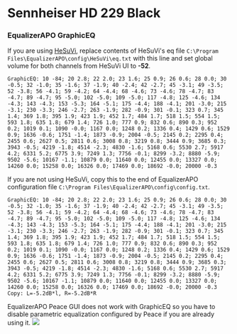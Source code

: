 # Sennheiser HD 229 Black
### EqualizerAPO GraphicEQ
If you are using [HeSuVi](https://sourceforge.net/projects/hesuvi/), replace contents of HeSuVi's eq file `C:\Program Files\EqualizerAPO\config\HeSuVi\eq.txt` with this line and set global volume for both channels from HeSuVi UI to **-52**.
```
GraphicEQ: 10 -84; 20 2.8; 22 2.0; 23 1.6; 25 0.9; 26 0.6; 28 0.0; 30 -0.5; 32 -1.0; 35 -1.6; 37 -1.9; 40 -2.4; 42 -2.7; 45 -3.1; 49 -3.5; 52 -3.8; 56 -4.1; 59 -4.2; 64 -4.4; 68 -4.6; 73 -4.6; 78 -4.7; 83 -4.7; 89 -4.7; 95 -5.0; 102 -5.0; 109 -5.0; 117 -4.8; 125 -4.6; 134 -4.3; 143 -4.3; 153 -5.3; 164 -5.1; 175 -4.4; 188 -4.1; 201 -3.0; 215 -3.1; 230 -3.3; 246 -2.7; 263 -1.9; 282 -0.9; 301 -0.1; 323 0.7; 345 1.4; 369 1.8; 395 1.9; 423 1.9; 452 1.7; 484 1.7; 518 1.5; 554 1.5; 593 1.8; 635 1.8; 679 1.4; 726 1.0; 777 0.9; 832 0.6; 890 0.3; 952 0.2; 1019 0.1; 1090 -0.0; 1167 0.0; 1248 0.2; 1336 0.4; 1429 0.6; 1529 0.9; 1636 -0.6; 1751 -1.4; 1873 -0.9; 2004 -0.5; 2145 0.2; 2295 0.4; 2455 0.6; 2627 0.5; 2811 0.6; 3008 0.8; 3219 0.8; 3444 0.9; 3685 0.3; 3943 -0.5; 4219 -1.8; 4514 -2.3; 4830 -1.6; 5168 0.6; 5530 2.7; 5917 4.2; 6331 5.2; 6775 3.9; 7249 1.3; 7756 -0.1; 8299 -3.2; 8880 -5.9; 9502 -5.6; 10167 -1.1; 10879 0.0; 11640 0.0; 12455 0.0; 13327 0.0; 14260 0.0; 15258 0.0; 16326 0.0; 17469 0.0; 18692 -0.0; 20000 -0.3
```
If you are not using HeSuVi, copy this to the end of EqualizerAPO configuration file `C:\Program Files\EqualizerAPO\config\config.txt`.
```
GraphicEQ: 10 -84; 20 2.8; 22 2.0; 23 1.6; 25 0.9; 26 0.6; 28 0.0; 30 -0.5; 32 -1.0; 35 -1.6; 37 -1.9; 40 -2.4; 42 -2.7; 45 -3.1; 49 -3.5; 52 -3.8; 56 -4.1; 59 -4.2; 64 -4.4; 68 -4.6; 73 -4.6; 78 -4.7; 83 -4.7; 89 -4.7; 95 -5.0; 102 -5.0; 109 -5.0; 117 -4.8; 125 -4.6; 134 -4.3; 143 -4.3; 153 -5.3; 164 -5.1; 175 -4.4; 188 -4.1; 201 -3.0; 215 -3.1; 230 -3.3; 246 -2.7; 263 -1.9; 282 -0.9; 301 -0.1; 323 0.7; 345 1.4; 369 1.8; 395 1.9; 423 1.9; 452 1.7; 484 1.7; 518 1.5; 554 1.5; 593 1.8; 635 1.8; 679 1.4; 726 1.0; 777 0.9; 832 0.6; 890 0.3; 952 0.2; 1019 0.1; 1090 -0.0; 1167 0.0; 1248 0.2; 1336 0.4; 1429 0.6; 1529 0.9; 1636 -0.6; 1751 -1.4; 1873 -0.9; 2004 -0.5; 2145 0.2; 2295 0.4; 2455 0.6; 2627 0.5; 2811 0.6; 3008 0.8; 3219 0.8; 3444 0.9; 3685 0.3; 3943 -0.5; 4219 -1.8; 4514 -2.3; 4830 -1.6; 5168 0.6; 5530 2.7; 5917 4.2; 6331 5.2; 6775 3.9; 7249 1.3; 7756 -0.1; 8299 -3.2; 8880 -5.9; 9502 -5.6; 10167 -1.1; 10879 0.0; 11640 0.0; 12455 0.0; 13327 0.0; 14260 0.0; 15258 0.0; 16326 0.0; 17469 0.0; 18692 -0.0; 20000 -0.3
Copy: L=-5.2dB*l, R=-5.2dB*R
```
EqualizerAPO Peace GUI does not work with GraphicEQ so you have to disable parametric equalization configured by Peace if you are already using it.
![](https://raw.githubusercontent.com/jaakkopasanen/AutoEq/master/results/SBAF-Serious/headphoncecom/onear/Sennheiser%20HD%20229%20Black/Sennheiser%20HD%20229%20Black.png)
